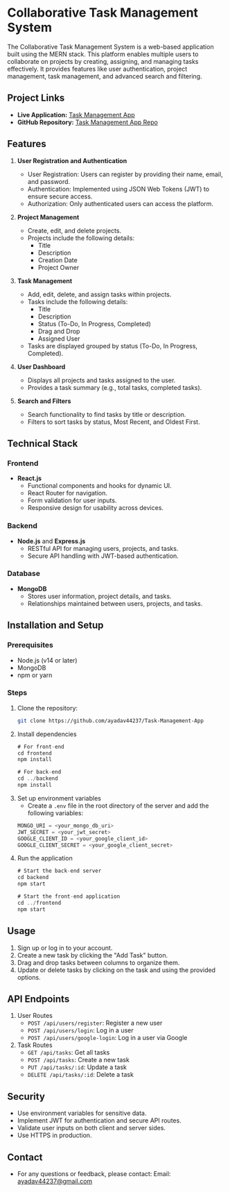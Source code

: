 # Collaborative Task Management System

The Collaborative Task Management System is a web-based application built using the MERN stack. This platform enables multiple users to collaborate on projects by creating, assigning, and managing tasks effectively. It provides features like user authentication, project management, task management, and advanced search and filtering.

## Project Links
- **Live Application:** [Task Management App](https://task-management-app-chi-swart.vercel.app/)
- **GitHub Repository:** [Task Management App Repo](https://github.com/ayadav44237/Task-Management-App)

## Features

1. **User Registration and Authentication**
   - User Registration: Users can register by providing their name, email, and password.
   - Authentication: Implemented using JSON Web Tokens (JWT) to ensure secure access.
   - Authorization: Only authenticated users can access the platform.

2. **Project Management**
   - Create, edit, and delete projects.
   - Projects include the following details:
     - Title
     - Description
     - Creation Date
     - Project Owner

3. **Task Management**
   - Add, edit, delete, and assign tasks within projects.
   - Tasks include the following details:
     - Title
     - Description
     - Status (To-Do, In Progress, Completed)
     - Drag and Drop
     - Assigned User
   - Tasks are displayed grouped by status (To-Do, In Progress, Completed).

4. **User Dashboard**
   - Displays all projects and tasks assigned to the user.
   - Provides a task summary (e.g., total tasks, completed tasks).

5. **Search and Filters**
   - Search functionality to find tasks by title or description.
   - Filters to sort tasks by status, Most Recent, and Oldest First.

## Technical Stack

### Frontend
- **React.js**
  - Functional components and hooks for dynamic UI.
  - React Router for navigation.
  - Form validation for user inputs.
  - Responsive design for usability across devices.

### Backend
- **Node.js** and **Express.js**
  - RESTful API for managing users, projects, and tasks.
  - Secure API handling with JWT-based authentication.

### Database
- **MongoDB**
  - Stores user information, project details, and tasks.
  - Relationships maintained between users, projects, and tasks.

## Installation and Setup

### Prerequisites
- Node.js (v14 or later)
- MongoDB
- npm or yarn

### Steps
1. Clone the repository:
   ```bash
   git clone https://github.com/ayadav44237/Task-Management-App

2. Install dependencies
    ```javascript
    # For front-end
    cd frontend
    npm install
    
    # For back-end
    cd ../backend
    npm install
    ```
3. Set up environment variables
   - Create a `.env` file in the root directory of the server and add the following variables:
    ```javascript
    MONGO_URI = <your_mongo_db_uri>
    JWT_SECRET = <your_jwt_secret>
    GOOGLE_CLIENT_ID = <your_google_client_id>
    GOOGLE_CLIENT_SECRET = <your_google_client_secret>
    ```
4. Run the application
    ```javascript
    # Start the back-end server
    cd backend
    npm start
    
    # Start the front-end application
    cd ../frontend
    npm start
    ```
## Usage
1. Sign up or log in to your account.
2. Create a new task by clicking the "Add Task" button.
3. Drag and drop tasks between columns to organize them.
4. Update or delete tasks by clicking on the task and using the provided options.

## API Endpoints
1. User Routes
   - `POST /api/users/register`: Register a new user
   - `POST /api/users/login`: Log in a user
   - `POST /api/users/google-login`: Log in a user via Google
2. Task Routes
   - `GET /api/tasks`: Get all tasks
   - `POST /api/tasks`:  Create a new task
   - `PUT /api/tasks/:id`: Update a task
   - `DELETE /api/tasks/:id`: Delete a task

## Security
- Use environment variables for sensitive data.
- Implement JWT for authentication and secure API routes.
- Validate user inputs on both client and server sides.
- Use HTTPS in production.

## Contact
- For any questions or feedback, please contact:
  Email: ayadav44237@gmail.com



